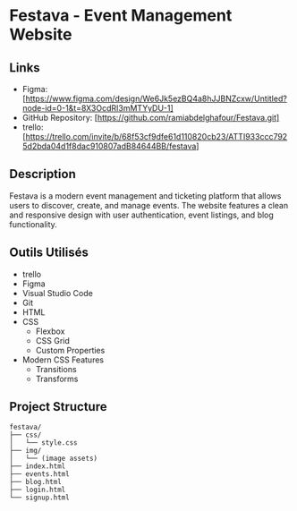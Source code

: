
# Festava - Event Management Website

## Links
- Figma: [https://www.figma.com/design/We6Jk5ezBQ4a8hJJBNZcxw/Untitled?node-id=0-1&t=8X3OcdRI3mMTYyDU-1]
- GitHub Repository: [https://github.com/ramiabdelghafour/Festava.git]
- trello: [https://trello.com/invite/b/68f53cf9dfe61d110820cb23/ATTI933ccc7925d2bda04d1f8dac910807adB84644BB/festava]

## Description
Festava is a modern event management and ticketing platform that allows users to discover, create, and manage events. The website features a clean and responsive design with user authentication, event listings, and blog functionality.

## Outils Utilisés
- trello
- Figma
- Visual Studio Code
- Git
- HTML
- CSS
  - Flexbox
  - CSS Grid
  - Custom Properties
- Modern CSS Features
  - Transitions
  - Transforms

## Project Structure
```
festava/
├── css/
│   └── style.css
├── img/
│   └── (image assets)
├── index.html
├── events.html
├── blog.html
├── login.html
└── signup.html
```
